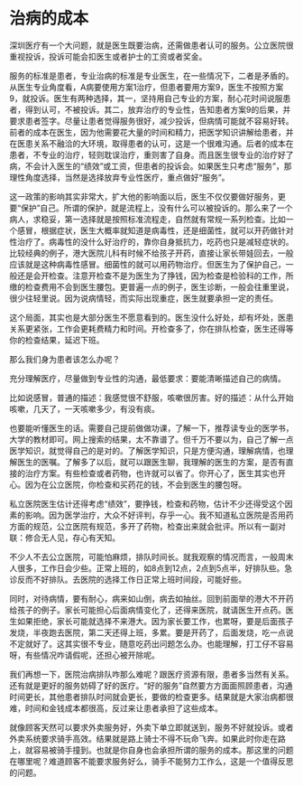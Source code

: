 # 治病的成本

深圳医疗有一个大问题，就是医生既要治病，还需做患者认可的服务。公立医院很重视投诉，投诉可能会扣医生或者护士的工资或者奖金。

服务的标准是患者，专业治病的标准是专业医生，在一些情况下，二者是矛盾的。从医生专业角度看，A病要使用方案1治疗，但患者要用方案9，医生不按照方案9，就投诉。医生有两种选择，其一，坚持用自己专业的方案，耐心花时间说服患者，得到认可，不被投诉。其二，放弃治疗的专业性，告知患者方案9的后果，并要求患者签字。尽量让患者觉得服务很好，减少投诉，但病情可能就不容易好转。前者的成本在医生，因为他需要花大量的时间和精力，把医学知识讲解给患者，并在医患关系不融洽的大环境，取得患者的认可，这是一个很难沟通。后者的成本在患者，不专业的治疗，轻则耽误治疗，重则害了自身。而且医生很专业的治疗好了病，不会计入医生的“绩效”或工资，但患者的投诉会。如果医生只考虑“服务”，那理性角度选择，当然是选择放弃专业性医疗，重点做好“服务”。

这一政策的影响其实非常大，扩大他的影响面以后，医生不仅仅要做好服务，更要“保护”自己。所谓的保护，就是流程上，没有什么可以被投诉的。那么来了一个病人，求稳妥，第一选择就是按照标准流程走，自然就有常规一系列检查。比如一个感冒，根据症状，医生大概率就知道是病毒性，还是细菌性，就可以开药做针对性治疗了。病毒性的没什么好治疗的，靠你自身抵抗力，吃药也只是减轻症状的。比较经典的例子，港大医院儿科有时候不给孩子开药，直接让家长带娃回去，一般应该就是这种病毒性感冒。细菌性的就可以用药物治疗。但医生为了保护自己，一般还是会开检查。注意开检查不是为医生为了挣钱，因为检查是检验科的工作，所缴的检查费用不会到医生腰包。更普遍一点的例子，医生诊断，一般会往重里说，很少往轻里说。因为说病情轻，而实际出现重症，医生就要承担一定的责任。

这个局面，其实也是大部分医生不愿意看到的。医生没什么好处，却有坏处，医患关系更紧张，工作会更耗费精力和时间。开检查多了，你在排队检查，医生还得等你的检查结果，延迟下班。

那么我们身为患者该怎么办呢？

充分理解医疗，尽量做到专业性的沟通，最低要求：要能清晰描述自己的病情。

比如说感冒，普通的描述：我感觉很不舒服，咳嗽很厉害。好的描述：从什么开始咳嗽，几天了，一天咳嗽多少，有没有痰。

也要能听懂医生的话。需要自己提前做做功课，了解一下，推荐读专业的医学书，大学的教材即可。网上搜索的结果，太不靠谱了。但千万不要以为，自己了解一点医学知识，就觉得自己的是对的。了解医学知识，只是方便沟通，理解病情，也理解医生的医嘱。了解多了以后，就可以跟医生聊，我理解的医生的方案，是否有直接的治疗方案。有些检查或者药物，也许就可以省了。你开心了，医生其实也开心。因为在公立医院，你检查和买药花的钱，不会到医生的腰包呀。

私立医院医生估计还得考虑“绩效”，要挣钱，检查和药物，估计不少还得受这个因素的影响。因为医学治疗，大众不好评判，存乎一心。我不知道私立医院是否用药方面的规范，公立医院有规范，多开了药物，检查出来就会批评。所以有一副对联：修合无人见，存心有天知。

不少人不去公立医院，可能怕麻烦，排队时间长。就我观察的情况而言，一般周末人很多，工作日会少些。正常上班的，如8点到12点，2点到5点半，好排队些。急诊反而不好排队。去医院的选择工作日正常上班时间段，可能好些。

同时，对待病情，要有耐心，病来如山倒，病去如抽丝。回到前面举的港大不开药给孩子的例子。家长可能担心后面病情变化了，还得来医院，就请医生开点药。医生如果拒绝，家长可能就选择不来港大。因为家长要工作，也累呀，要是后面孩子发烧，半夜跑去医院，第二天还得上班，多累。要是开药了，后面发烧，吃一点说不定就好了。这其实很不专业，随意吃药出问题怎么办。也能理解，打工仔不容易呀，有些情况咋请假呢，还担心被开除呢。

我们再想一下，医院治病排队咋那么难呢？跟医疗资源有限，患者多当然有关系。还有就是更好的服务妨碍了好的医疗。“好的服务”自然要方方面面照顾患者，沟通时间更长，其他患者排队时间就会更长，要做的检查更多。结果就是大家治病都很难，时间和金钱成本都很高，反过来让患者承担了这些成本。

就像顾客天然可以要求外卖服务好，外卖下单立即就送到，服务不好就投诉。或者外卖系统要求骑手高效。结果就是路上骑士不得不玩命飞奔。如果此时你走在路上，就容易被骑手撞到。也就是你自身也会承担所谓的服务的成本。那这里的问题在哪里呢？难道顾客不能要求服务好么，骑手不能努力工作么，这是一个值得反思的问题。